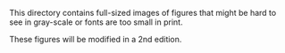 This directory contains full-sized images of figures that might be hard to see in gray-scale or fonts are too small in print.

These figures will be modified in a 2nd edition.
